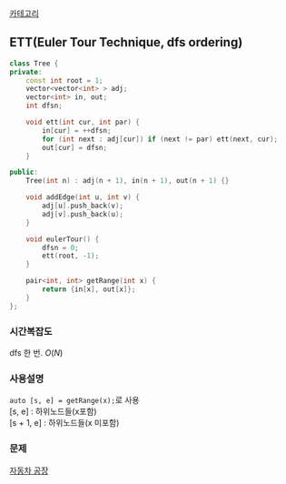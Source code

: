 [카테고리](/README.md)
## ETT(Euler Tour Technique, dfs ordering)
```cpp
class Tree {
private:
    const int root = 1;
    vector<vector<int> > adj;
    vector<int> in, out;
    int dfsn;

    void ett(int cur, int par) {
        in[cur] = ++dfsn;
        for (int next : adj[cur]) if (next != par) ett(next, cur);
        out[cur] = dfsn;
    }

public:
    Tree(int n) : adj(n + 1), in(n + 1), out(n + 1) {}

    void addEdge(int u, int v) {
        adj[u].push_back(v);
        adj[v].push_back(u);
    }

    void eulerTour() {
        dfsn = 0;
        ett(root, -1);
    }

    pair<int, int> getRange(int x) {
        return {in[x], out[x]};
    }
};
```
### 시간복잡도 
dfs 한 번. $O(N)$

### 사용설명
`auto [s, e] = getRange(x);`로 사용   
\[s, e\] : 하위노드들(x포함)   
\[s + 1, e\] : 하위노드들(x 미포함)   

### 문제
[자동차 공장](https://www.acmicpc.net/problem/2820)   